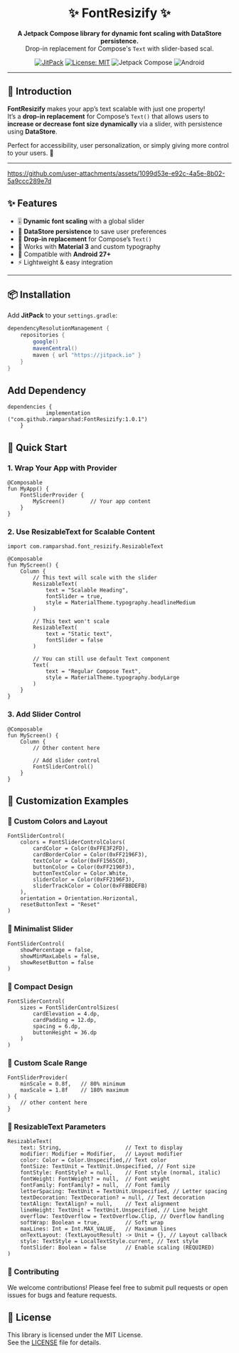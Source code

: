 <h1 align="center">✨ FontResizify ✨</h1>
<p align="center">
  <b>A Jetpack Compose library for dynamic font scaling with DataStore persistence.</b><br/>
  Drop-in replacement for Compose's <code>Text</code> with slider-based scal.  
</p>

<p align="center">
  <a href="https://jitpack.io/#RamParshad/FontResizify"><img src="https://jitpack.io/v/RamParshad/FontResizify.svg" alt="JitPack"></a>
  <a href="https://opensource.org/licenses/MIT"><img src="https://img.shields.io/badge/License-MIT-green.svg" alt="License: MIT"></a>
  <img src="https://img.shields.io/badge/Jetpack%20Compose-✓-blue" alt="Jetpack Compose">
  <img src="https://img.shields.io/badge/Android-27+-brightgreen" alt="Android">
</p>

---

## 🚀 Introduction

**FontResizify** makes your app’s text scalable with just one property!  
It’s a **drop-in replacement** for Compose’s `Text()` that allows users to **increase or decrease font size dynamically** via a slider, with persistence using **DataStore**.  

Perfect for accessibility, user personalization, or simply giving more control to your users. 🎉

---

https://github.com/user-attachments/assets/1099d53e-e92c-4a5e-8b02-5a9ccc289e7d

## ✨ Features

- 🎚️ **Dynamic font scaling** with a global slider  
- 💾 **DataStore persistence** to save user preferences  
- 🔄 **Drop-in replacement** for Compose’s `Text()`  
- 🎨 Works with **Material 3** and custom typography  
- 📱 Compatible with **Android 27+**  
- ⚡ Lightweight & easy integration  

---

## 📦 Installation

Add **JitPack** to your `settings.gradle`:

```gradle
dependencyResolutionManagement {
    repositories {
        google()
        mavenCentral()
        maven { url "https://jitpack.io" }
    }
}
```

## Add Dependency

```
dependencies {
	        implementation ("com.github.ramparshad:FontResizify:1.0.1")
	}
```

## 🚀 Quick Start

### 1. Wrap Your App with Provider

```
@Composable
fun MyApp() {
    FontSliderProvider {
        MyScreen()        // Your app content
    }
}
```

### 2. Use ResizableText for Scalable Content

```
import com.ramparshad.font_resizify.ResizableText

@Composable
fun MyScreen() {
    Column {
        // This text will scale with the slider
        ResizableText(
            text = "Scalable Heading",
            fontSlider = true,
            style = MaterialTheme.typography.headlineMedium
        )
        
        // This text won't scale
        ResizableText(
            text = "Static text",
            fontSlider = false
        )
        
        // You can still use default Text component
        Text(
            text = "Regular Compose Text",
            style = MaterialTheme.typography.bodyLarge
        )
    }
}
```

### 3. Add Slider Control 

```
@Composable
fun MyScreen() {
    Column {
        // Other content here
        
        // Add slider control
        FontSliderControl()
    }
}
```

## 🎨 Customization Examples

### 📖 Custom Colors and Layout

```
FontSliderControl(
    colors = FontSliderControlColors(
        cardColor = Color(0xFFE3F2FD),
        cardBorderColor = Color(0xFF2196F3),
        textColor = Color(0xFF1565C0),
        buttonColor = Color(0xFF2196F3),
        buttonTextColor = Color.White,
        sliderColor = Color(0xFF2196F3),
        sliderTrackColor = Color(0xFFBBDEFB)
    ),
    orientation = Orientation.Horizontal,
    resetButtonText = "Reset"
)
```

### 📖 Minimalist Slider

```
FontSliderControl(
    showPercentage = false,
    showMinMaxLabels = false,
    showResetButton = false
)
```

### 📖 Compact Design

```
FontSliderControl(
    sizes = FontSliderControlSizes(
        cardElevation = 4.dp,
        cardPadding = 12.dp,
        spacing = 6.dp,
        buttonHeight = 36.dp
    )
)
```

### 📖 Custom Scale Range

```
FontSliderProvider(
    minScale = 0.8f,   // 80% minimum
    maxScale = 1.8f    // 180% maximum
) {
    // other content here
}
```

###  📖 ResizableText Parameters

```
ResizableText(
    text: String,                    // Text to display
    modifier: Modifier = Modifier,   // Layout modifier
    color: Color = Color.Unspecified,// Text color
    fontSize: TextUnit = TextUnit.Unspecified, // Font size
    fontStyle: FontStyle? = null,    // Font style (normal, italic)
    fontWeight: FontWeight? = null,  // Font weight
    fontFamily: FontFamily? = null,  // Font family
    letterSpacing: TextUnit = TextUnit.Unspecified, // Letter spacing
    textDecoration: TextDecoration? = null, // Text decoration
    textAlign: TextAlign? = null,    // Text alignment
    lineHeight: TextUnit = TextUnit.Unspecified, // Line height
    overflow: TextOverflow = TextOverflow.Clip, // Overflow handling
    softWrap: Boolean = true,        // Soft wrap
    maxLines: Int = Int.MAX_VALUE,   // Maximum lines
    onTextLayout: (TextLayoutResult) -> Unit = {}, // Layout callback
    style: TextStyle = LocalTextStyle.current, // Text style
    fontSlider: Boolean = false      // Enable scaling (REQUIRED)
)
```

###  🤝 Contributing
We welcome contributions! Please feel free to submit pull requests or open issues for bugs and feature requests.

## 📜 License

This library is licensed under the MIT License.  
See the [LICENSE](./LICENSE) file for details.











